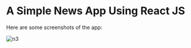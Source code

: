 # A Simple News App Using React JS 

Here are some screenshots of the app:

![n3](https://github.com/user-attachments/assets/59e7f0e5-f854-4ccd-874f-43769f33e0a5)


